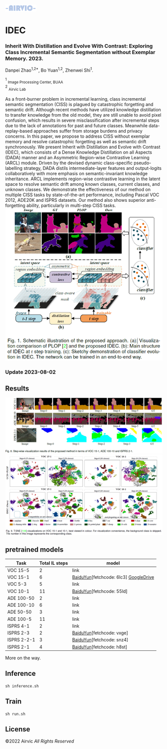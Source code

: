 <img src="illustration/AIRVIC.png" width="100px">

# IDEC
### Inherit With Distillation and Evolve With Contrast: Exploring Class Incremental Semantic Segmentation without Exemplar Memory. 2023.

Danpei Zhao<sup>1,2*</sup>, Bo Yuan<sup>1,2</sup>,  Zhenwei Shi<sup>1</sup>.

<sup>1</sup> <sub>Image Processing Center, BUAA</sub><br />
<sup>2</sup> <sub>Airvic Lab</sub><br />

As a front-burner problem in incremental learning, class incremental semantic segmentation (CISS) is plagued by catastrophic forgetting and semantic drift. Although recent methods have utilized knowledge distillation to transfer knowledge from the old model, they are still unable to avoid pixel confusion, which results in severe misclassification after incremental steps due to the lack of annotations for past and future classes. Meanwhile data-replay-based approaches suffer from storage burdens and privacy concerns. In this paper, we propose to address CISS without exemplar memory and resolve catastrophic forgetting as well as semantic drift synchronously. We present Inherit with Distillation and Evolve with Contrast (IDEC), which consists of a Dense Knowledge Distillation on all Aspects (DADA) manner and an Asymmetric Region-wise Contrastive Learning (ARCL) module.  Driven by the devised dynamic class-specific pseudo-labelling strategy,  DADA distils intermediate-layer features and output-logits collaboratively with more emphasis on semantic-invariant knowledge inheritance. ARCL implements region-wise contrastive learning in the latent space to resolve semantic drift among known classes, current classes, and unknown classes.
We demonstrate the effectiveness of our method on multiple CISS tasks by state-of-the-art performance, including Pascal VOC 2012, ADE20K and ISPRS datasets. Our method also shows superior anti-forgetting ability, particularly in multi-step CISS tasks. 
![algorithm](illustration/Fig1.png)

### Update 2023-08-02

## Results
![visualization](illustration/Fig8.png)
![interpretability](illustration/Fig9.png)
## pretrained models

| Task        | Total IL steps   | model 
|-------------|---------|-----------
| VOC 15-5    | 2       | link    
| VOC 15-1    | 6       | [BaiduYun](https://pan.baidu.com/s/1zvusmhzKrCWQDPnUKQnZCQ)[fetchcode: 6lc3]  [GoogleDrive](https://drive.google.com/drive/u/0/folders/1JHQYep21cWuK97HX2xWLf9QacG3HQVCs) 
| VOC 5-3     | 5       | link    
| VOC 10-1    | 11      | [BaiduYun](https://pan.baidu.com/s/1h4UYJcRtD_Kzz0OWAHOtig)[fetchcode: 55ld]  
| ADE 100-50  | 2       | link 
| ADE 100-10  | 6       | link   
| ADE 50-50   | 3       | link  
| ADE 100-5   | 11      | link   
| ISPRS 4-1   | 2       | link    
| ISPRS 2-3   | 2       | [BaiduYun](https://pan.baidu.com/s/14_-FFm-O2Rz_3Mqt4ls5Wg)[fetchcode: vxge]    
| ISPRS 2-2-1 | 3       | [BaiduYun](https://pan.baidu.com/s/1jYQlj9x-VadharG9RVdjeg)[fetchcode: snz4]  
| ISPRS 2-1   | 4       | [BaiduYun](https://pan.baidu.com/s/1qPz1XqgIBkYW92-Zh6ZUcA)[fetchcode: h8st]    

More on the way.

## Inference
```sh inference.sh```

## Train
```sh run.sh```

## License
©2022 Airvic *All Rights Reserved*



